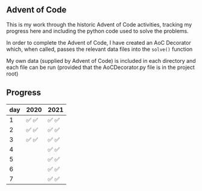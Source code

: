 
## Advent of Code

This is my work through the historic Advent of Code
activities, tracking my progress here and including
the python code used to solve the problems.

In order to complete the Advent of Code, I have created
an AoC Decorator which, when called, passes the relevant
data files into the `solve()` function

My own data (supplied by Advent of Code) is included in
each directory and each file can be run (provided that the
AoCDecorator.py file is in the project root)

## Progress
|   day | 2020                                  | 2021                                  |
|-------|---------------------------------------|---------------------------------------|
|     1 | :white_check_mark: :white_check_mark: | :white_check_mark: :white_check_mark: |
|     2 | :white_check_mark: :white_check_mark: | :white_check_mark: :white_check_mark: |
|     3 | :white_check_mark: :white_check_mark: | :white_check_mark: :white_check_mark: |
|     4 |                                       | :white_check_mark: :white_check_mark: |
|     5 |                                       | :white_check_mark: :white_check_mark: |
|     6 |                                       | :white_check_mark: :white_check_mark: |
|     7 |                                       | :white_check_mark: :white_check_mark: |